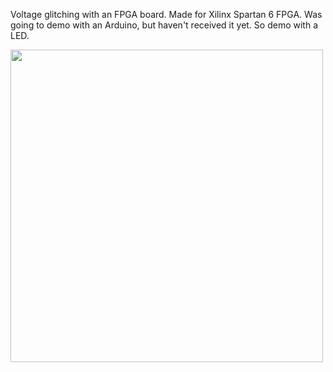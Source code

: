 Voltage glitching with an FPGA board. Made for Xilinx Spartan 6 FPGA. Was going to demo with an Arduino, but haven't received it yet. So demo with a LED. 

<img src="readme.gif" height="500px" />
